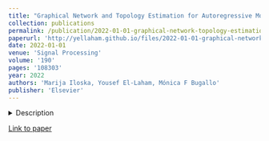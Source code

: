 ```yaml
---
title: "Graphical Network and Topology Estimation for Autoregressive Models using Gibbs Sampling"
collection: publications
permalink: /publication/2022-01-01-graphical-network-topology-estimation-autoregressive-gibbs
paperurl: 'http://yellaham.github.io/files/2022-01-01-graphical-network-topology-estimation-autoregressive-gibbs.pdf'
date: 2022-01-01
venue: 'Signal Processing'
volume: '190'
pages: '108303'
year: 2022
authors: 'Marija Iloska, Yousef El-Laham, Mónica F Bugallo'
publisher: 'Elsevier'
---
```


<details>
<summary>Description</summary>
<br>
In this paper, we propose novel strategies based on Gibbs sampling for the estimation of the coefficients and topology 
of a graphical network represented by a first-order vector autoregressive model. As the topology and the coefficients 
are closely related, obtaining their Markov chains together is a nontrivial task. When incorporating both in a 
Gibbs-based sampler, the topology samples at each iteration are decisive factors in how information for the 
corresponding coefficient samples is propagated. We propose new Gibbs-based samplers that differ in the sampling 
strategies and scanning order used for their operation. We ran a series of experiments on simulated data to analyze and 
compare the samplers' performances with dimension of data, data size, and choice of prior. The best performing sampler 
was also applied to real data related to a financial network. Converged Markov chains of coefficient and topology 
elements of the network attest to the method's validity, and plots illustrating posterior distributions of the 
predicted data against the observed data indicate promising inference for real data applications.
</details>

[Link to paper](http://yellaham.github.io/files/2022-01-01-graphical-network-topology-estimation-autoregressive-gibbs.pdf)